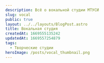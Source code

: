 ```yaml
---
description: Всё о вокальной студии МТУСИ
slug: vocal
public: true
layout: ../../layouts/BlogPost.astro
title: Вокальная студия
createdAt: 1669555135242
updatedAt: 1669557254879
tags:
  - Творческие студии
heroImage: /posts/vocal_thumbnail.png
---
```


